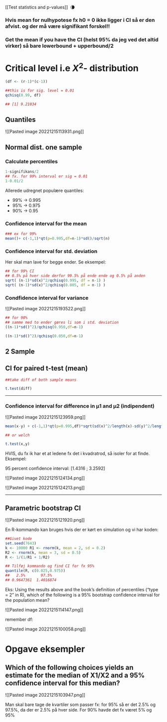 [[Test statistics and p-values]]  🌘

### Hvis mean for nulhypotese fx h0 = 0 ikke ligger i CI så er den afvist. og der må være signifikant forskel!!

### Get the mean if you have the CI (helst 95% da jeg ved det altid virker) så bare lowerbound + upperbound/2


# Critical level i.e $X^2$- distribution

```R
(df <- (r-1)*(c-1)) 

##this is for sig. level = 0.01
qchisq(0.99, df) 

## [1] 9.21034
```


## Quantiles
![[Pasted image 20221215113931.png]]


## Normal dist. one sample

### Calculate percentiles
```R
1-signifikans/2
## fx. for 99% interval er sig = 0.01
1-0.01/2
```

Allerede udregnet populære quantiles:
- 99% -> 0.995
- 95% -> 0.975
- 90% ->  0.95

### Confidence interval for the mean

```R
### ex for 99%
mean()+ c(-1,1)*qt(p=0.995,df=n-1)*sd()/sqrt(n)
```

### Confidence interval for std. deviation

Her skal man lave for begge ender. 
Se eksempel: 

```R
## for 99% CI
## 0.5% på hver side derfor 99.5% på ende ende og 0.5% på anden
sqrt( (n-1)*sd(x)^2/qchisq(0.995, df = n-1) )
sqrt( (n-1)*sd(x)^2/qchisq(0.005, df = n-1) )
```

### Condfidence  interval for variance
![[Pasted image 20221215193522.png]]
```R
## for 90% 
## samme med to ender gøres li som i std. deviation
((n-1)*sd()^2)/qchisq(0.950,df=n-1)

((n-1)*sd()^2)/qchisq(0.050,df=n-1)
```

## 2 Sample

## CI for paired t-test (mean)
```R
##take diff of both sample means

t.test(diff)
```
----

### Confidence interval for difference in μ1 and μ2 (indipendent)
![[Pasted image 20221215123959.png]]

```R
mean(x-y) + c(-1,1)*qt(p=0.995,df)*sqrt(sd(x)^2/length(x)-sd(y)^2/length(y))

## or welch

t.test(x,y)
```

HVIS, du fx ik har et at ledene fx det i kvadratrod, så isoler for at finde. 
Eksempel:

 95 percent confidence interval: [1.4316 ; 3.2592]

![[Pasted image 20221215124134.png]]

![[Pasted image 20221215124213.png]]


------


## Parametric bootstrap CI

![[Pasted image 20221215121920.png]]

En R-kommando kan bruges hvis der er kørt en simulation og vi har koden:

```R
##Givet kode
set.seed(7643) 
k <- 10000 R1 <- rnorm(k, mean = 2, sd = 0.2) 
R2 <- rnorm(k, mean = 3, sd = 0.5) 
R <- 1/(1/R1 + 1/R2)

## Tilføj kommando og find CI for fx 95%
quantile(R, c(0.025,0.975))
##   2.5%       97.5% 
## 0.9647361  1.4016874
```


Eks:
Using the results above and the book’s definition of percentiles (“type = 2” in R), which of the following is a 95% bootstrap confidence interval for the population mean?

![[Pasted image 20221215114147.png]]





remember df:

![[Pasted image 20221215100058.png]]


# Opgave eksempler

## Which of the following choices yields an estimate for the median of X1/X2 and a 95% confidence interval for this median?

![[Pasted image 20221215103947.png]]

Man skal bare tage de kvartiler som passer fx: for 95% så er det 2.5% og 97.5%, da der er 2.5% på hver side.
For 90% havde det fx været 5% og 95%

